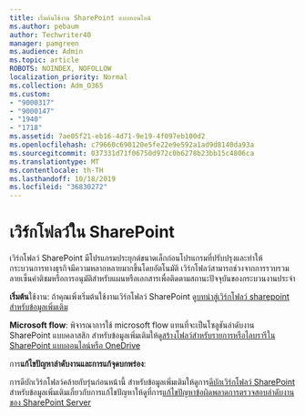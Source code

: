 ```yaml
---
title: เริ่มต้นใช้งาน SharePoint แบบออนไลน์
ms.author: pebaum
author: Techwriter40
manager: pamgreen
ms.audience: Admin
ms.topic: article
ROBOTS: NOINDEX, NOFOLLOW
localization_priority: Normal
ms.collection: Adm_O365
ms.custom:
- "9000317"
- "9000147"
- "1940"
- "1718"
ms.assetid: 7ae05f21-eb16-4d71-9e19-4f097eb100d2
ms.openlocfilehash: c79660c690120e5fe22e9e592a1ad9d8140da93a
ms.sourcegitcommit: 037331d71f06750d972c0b6278b23bb15c4806ca
ms.translationtype: MT
ms.contentlocale: th-TH
ms.lasthandoff: 10/18/2019
ms.locfileid: "36830272"
---
```

# <a name="workflows-in-sharepoint"></a>เวิร์กโฟลว์ใน SharePoint

เวิร์กโฟลว์ SharePoint มีโปรแกรมประยุกต์ขนาดเล็กก่อนโปรแกรมที่ปรับปรุงและทำให้กระบวนการทางธุรกิจมีความหลากหลายมากขึ้นโดยอัตโนมัติ เวิร์กโฟลว์สามารถช่วงจากการรวบรวมลายเซ็นคำติชมหรือการอนุมัติสำหรับแผนหรือเอกสารเพื่อติดตามสถานะปัจจุบันของกระบวนงานประจำ

**เริ่มต้น**ใช้งาน: ถ้าคุณเพิ่งเริ่มต้นใช้งานเวิร์กโฟลว์ SharePoint ดู[บทนำสู่เวิร์กโฟลว์ sharepoint สำหรับข้อมูลเพิ่มเติม](https://support.office.com/article/introduction-to-sharepoint-workflow-07982276-54e8-4e17-8699-5056eff4d9e3)

**Microsoft flow**: พิจารณาการใช้ microsoft flow แทนที่จะเป็นโซลูชันลำดับงาน SharePoint แบบคลาสสิก สำหรับข้อมูลเพิ่มเติมให้ดู[สร้างโฟลว์สำหรับรายการหรือไลบรารีใน SharePoint แบบออนไลน์หรือ OneDrive](https://support.office.com/article/create-a-flow-for-a-list-or-library-in-sharepoint-online-or-onedrive-for-business-a9c3e03b-0654-46af-a254-20252e580d01)

การ**แก้ไขปัญหาลำดับงานและการแก้จุดบกพร่อง**:

การดีบักเวิร์กโฟลว์คล้ายกับรุ่นก่อนหน้านี้ สำหรับข้อมูลเพิ่มเติมให้ดูการ[ดีบักเวิร์กโฟลว์ SharePoint](https://docs.microsoft.com/sharepoint/dev/general-development/debugging-sharepoint-server-workflows) สำหรับข้อมูลเพิ่มเติมเกี่ยวกับการแก้ไขปัญหาให้ดูที่การ[แก้ไขปัญหาข้อผิดพลาดการตรวจสอบลำดับงานของ SharePoint Server](https://docs.microsoft.com/sharepoint/dev/general-development/troubleshooting-sharepoint-server-workflow-validation-errors-in-visio)

